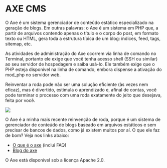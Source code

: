 <h1>AXE CMS</h1>

O Axe é um sistema gerenciador de conteúdo estático especializado na geração de blogs. Em outras palavras: o Axe é um sistema em PHP que, a partir de arquivos contendo apenas o título e o corpo do post, em formato texto ou HTML, gera toda a estrutura típica de um blog: índices, feed, tags, sitemap, etc.

As atividades de administração do Axe ocorrem via linha de comando no Terminal, portanto ele exige que você tenha acesso shell (SSH ou similar) ao seu servidor de hospedagem e saiba usá-lo. Ele também exige que o PHP esteja disponível na linha de comando, embora dispense a ativação do mod_php no servidor web.

Reinventar a roda pode não ser uma solução eficiente (às vezes nem eficaz), mas é divertido, estimula o aprendizado e, afinal de contas, você pode terminar o processo com uma roda exatamente do jeito que desejava, feita por você.

<img src="http://static.efetividade.net/img/tela-darwin-2013-05-09-702-253990.jpg">

O Axe é a minha mais recente reinvenção de roda, porque é um sistema de gerenciador de conteúdo de blogs baseado em arquivos estáticos e sem precisar de bancos de dados, como já existem muitos por aí. O que ele faz de bom? Veja nos links abaixo:

<ul>
<li><a href="http://augustocampos.net/axe/blog/2013/06/o-que-e-o-axe.html">O que é o axe</a> (inclui FAQ)
<li><a href="http://augustocampos.net/axe/blog/">Blog do axe</a>
</ul>

O Axe está disponível sob a licença Apache 2.0.